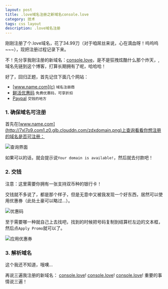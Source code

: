 ```yaml
---
layout: post
title: .love域名注册之新域名console.love
category: 技术
tags: css layout
description: .love域名注册
---
```


刚刚注册了个.love域名，花了34.99刀（对于咱屌丝来说，心在滴血呀！呜呜呜~~~），现把注册过程记录下来。

不！先分享我刚注册的新域名：[console.love](http://zdx.link)，是不是狂拽炫酷什么那个炸天，,域名先链到这个博客，打算长期拥有了呢，哈哈哈！

好了，回归正题，首先记住下面几个网站：

- [www.name.com](c) `域名注册商`
- [鲜活优惠码](http://xianhuo.org/) `免费优惠码，可享折扣`
- [Paypal](https://www.paypal.com) `交钱的地方`

### 1. 确保域名可注册

首先在[www.name.com](http://7xl7o9.com1.z0.glb.clouddn.com/zdxdomain.png)上查询看看你想注册的域名是否可注册：

![查询界面](http://7xl7o9.com1.z0.glb.clouddn.com/zdxdomain.png)

如果可以的话，就会提示说`Your domain is available!`，然后就去付款吧！

### 2. 交钱

注意：这里需要你拥有一张支持双币种的银行卡！

交钱就不多说了，都是那个样子，但是无意中又被我发现一个好东西，居然可以使用优惠券（此处土豪可以略过...）。

![优惠码](http://7xl7o9.com1.z0.glb.clouddn.com/zdxquan.png)

至于需要哪一种就自己上去找吧，找到的时候把号码复制到结算栏左边的文本框，然后点`Apply Promo`就可以了。

![应用优惠券](http://7xl7o9.com1.z0.glb.clouddn.com/zdxma.png)

### 3. 解析域名

这个我还不知道，哦噢...

再说三遍我注册的新域名：
[console.love](http://zdx.link)!
[console.love](http://zdx.link)!
[console.love](http://zdx.link)!
重要的事情说三遍！
